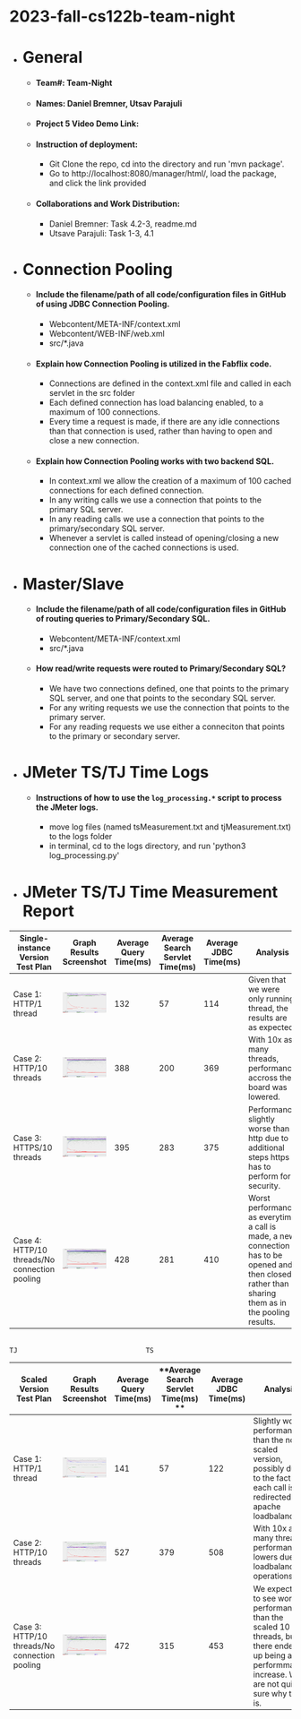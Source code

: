 # 2023-fall-cs122b-team-night

- # General
    - #### Team#: Team-Night
    
    - #### Names: Daniel Bremner, Utsav Parajuli
    
    - #### Project 5 Video Demo Link:

    - #### Instruction of deployment:
      - Git Clone the repo, cd into the directory and run 'mvn package'.
      - Go to http://localhost:8080/manager/html/, load the package, and click the link provided

    - #### Collaborations and Work Distribution:
      - Daniel Bremner: Task 4.2-3, readme.md
      - Utsave Parajuli: Task 1-3, 4.1


- # Connection Pooling
    - #### Include the filename/path of all code/configuration files in GitHub of using JDBC Connection Pooling.
      - Webcontent/META-INF/context.xml
      - Webcontent/WEB-INF/web.xml
      - src/*.java
    
    - #### Explain how Connection Pooling is utilized in the Fabflix code.
      - Connections are defined in the context.xml file and called in each servlet in the src folder
      - Each defined connection has load balancing enabled, to a maximum of 100 connections.
      - Every time a request is made, if there are any idle connections than that connection is used, rather than having to open and close a new connection.
    
    - #### Explain how Connection Pooling works with two backend SQL.
      - In context.xml we allow the creation of a maximum of 100 cached connections for each defined connection.
      - In any writing calls we use a connection that points to the primary SQL server.
      - In any reading calls we use a connection that points to the primary/secondary SQL server.
      - Whenever a servlet is called instead of opening/closing a new connection one of the cached connections is used.
    

- # Master/Slave
    - #### Include the filename/path of all code/configuration files in GitHub of routing queries to Primary/Secondary SQL.
      - Webcontent/META-INF/context.xml
      - src/*.java

    - #### How read/write requests were routed to Primary/Secondary SQL?
      - We have two connections defined, one that points to the primary SQL server, and one that points to the secondary SQL server.
      - For any writing requests we use the connection that points to the primary server.
      - For any reading requests we use either a conneciton that points to the primary or secondary server.
    

- # JMeter TS/TJ Time Logs
    - #### Instructions of how to use the `log_processing.*` script to process the JMeter logs.
      - move log files (named tsMeasurement.txt and tjMeasurement.txt) to the logs folder
      - in terminal, cd to the logs directory, and run 'python3 log_processing.py'


- # JMeter TS/TJ Time Measurement Report

| **Single-instance Version Test Plan**          | **Graph Results Screenshot** | **Average Query Time(ms)** | **Average Search Servlet Time(ms)** | **Average JDBC Time(ms)** | **Analysis** |
|------------------------------------------------|------------------------------|----------------------------|-------------------------------------|---------------------------|--------------|
| Case 1: HTTP/1 thread                          | ![](img/single_case1.png)   | 132                        | 57                                  | 114                       | Given that we were only running thread, the results are as expected.           |
| Case 2: HTTP/10 threads                        | ![](img/single_case2.png)   | 388                        | 200                                 | 369                       | With 10x as many threads, performance accross the board was lowered.           |
| Case 3: HTTPS/10 threads                       | ![](img/single_case3.png)   | 395                        | 283                                 | 375                       | Performance slightly worse than http due to additional steps https has to perform for security.           |
| Case 4: HTTP/10 threads/No connection pooling  | ![](img/single_case4.png)   | 428                        | 281                                 | 410                       | Worst performance as everytime a call is made, a new connection has to be opened and then closed, rather than sharing them as in the pooling results.           |


                                                                                                                            TJ                                TS
| **Scaled Version Test Plan**                   | **Graph Results Screenshot** | **Average Query Time(ms)** | **Average Search Servlet Time(ms) ** | **Average JDBC Time(ms)** | **Analysis** |
|------------------------------------------------|------------------------------|----------------------------|--------------------------------------|---------------------------|--------------|
| Case 1: HTTP/1 thread                          | ![](img/scaled_case1.png)   | 141                        | 57                                   | 122                       | Slightly worse performance than the non scaled version, possibly due to the fact each call is redirected by apache loadbalancer.           |
| Case 2: HTTP/10 threads                        | ![](img/scaled_case2.png)   | 527                        | 379                                  | 508                       | With 10x as many threads, performance lowers due to loadbalancing operations.          |
| Case 3: HTTP/10 threads/No connection pooling  | ![](img/scaled_case3.png)   | 472                        | 315                                  | 453                       | We expected to see worse performance than the scaled 10 threads, but there ended up being a performmance increase. We are not quite sure why this is.           |
